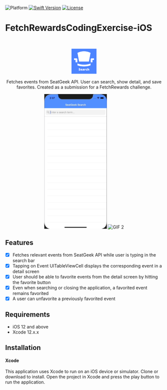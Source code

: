 
![Platform][platform-image]
[![Swift Version][swift-image]][swift-url]
[![License][license-image]][license-url]

# FetchRewardsCodingExercise-iOS
<br />
<p align="center">
	<img src="/media/SeatGeekLogo.png" alt="App Icon" width="80" height="80">
	<p align="center">
		Fetches events from SeatGeek API. User can search, show detail, and save favorites. Created as a submission for a FetchRewards challenge.
	</p>
</p>

<p align="center">
	<img src= "/media/gif1.gif" alt="GIF 1" width="200" >
	<img src= "/media/gif2.gif" alt="GIF 2" width="200" >
</p>

## Features

- [x] Fetches relevant events from SeatGeek API while user is typing in the search bar
- [x] Tapping on Event UITableViewCell displays the corresponding event in a detail screen
- [x] User should be able to favorite events from the detail screen by hitting the favorite button
- [x] Even when searching or closing the application, a favorited event remains favorited
- [x] A user can unfavorite a previously favorited event

## Requirements

- iOS 12 and above
- Xcode 12.x.x

## Installation

#### Xcode
This application uses Xcode to run on an iOS device or simulator. Clone or download to install. Open the project in Xcode and press the play button to run the application.


<!-- URL's -->

[platform-image]: https://img.shields.io/badge/Platform-iOS-green.svg

[swift-image]:https://img.shields.io/badge/Swift-5.3.2-orange.svg
[swift-url]: https://swift.org/

[license-image]: https://img.shields.io/badge/License-MIT-blue.svg
[license-url]: LICENSE
